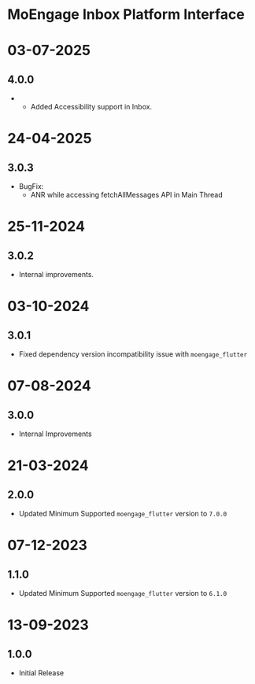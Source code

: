 # MoEngage Inbox Platform Interface

# 03-07-2025

## 4.0.0
- - Added Accessibility support in Inbox.

# 24-04-2025

## 3.0.3
- BugFix:
    - ANR while accessing fetchAllMessages API in Main Thread
          
# 25-11-2024

## 3.0.2
- Internal improvements.

# 03-10-2024

## 3.0.1
- Fixed dependency version incompatibility issue with `moengage_flutter`

# 07-08-2024

## 3.0.0
- Internal Improvements

# 21-03-2024

## 2.0.0
- Updated Minimum Supported `moengage_flutter` version to `7.0.0`

# 07-12-2023

## 1.1.0
- Updated Minimum Supported `moengage_flutter` version to `6.1.0`

# 13-09-2023

## 1.0.0
- Initial Release
